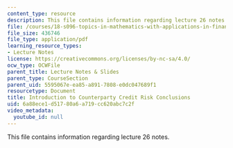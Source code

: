 ```yaml
---
content_type: resource
description: This file contains information regarding lecture 26 notes.
file: /courses/18-s096-topics-in-mathematics-with-applications-in-finance-fall-2013/6a88ece1d51780a6a719cc620abc7c2f_MIT18_S096F13_lecnote26.pdf
file_size: 436746
file_type: application/pdf
learning_resource_types:
- Lecture Notes
license: https://creativecommons.org/licenses/by-nc-sa/4.0/
ocw_type: OCWFile
parent_title: Lecture Notes & Slides
parent_type: CourseSection
parent_uid: 5595067e-ea85-a891-7808-e0dc047689f1
resourcetype: Document
title: Introduction to Counterparty Credit Risk Conclusions
uid: 6a88ece1-d517-80a6-a719-cc620abc7c2f
video_metadata:
  youtube_id: null
---
```

This file contains information regarding lecture 26 notes.